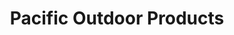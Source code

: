 ---
title: "Pacific Outdoor Products"
url: /maple-valley/pacific-outdoor-products/
shop: Allgemein
---